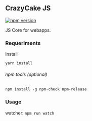CrazyCake JS
------------
[![npm version](https://badge.fury.io/js/crazycake-js.svg)](https://badge.fury.io/js/crazycake-js)

JS Core for webapps.

### Requeriments

Install

`yarn install`

###### npm tools (optional)

`npm install -g npm-check npm-release`

### Usage

watcher: `npm run watch`
